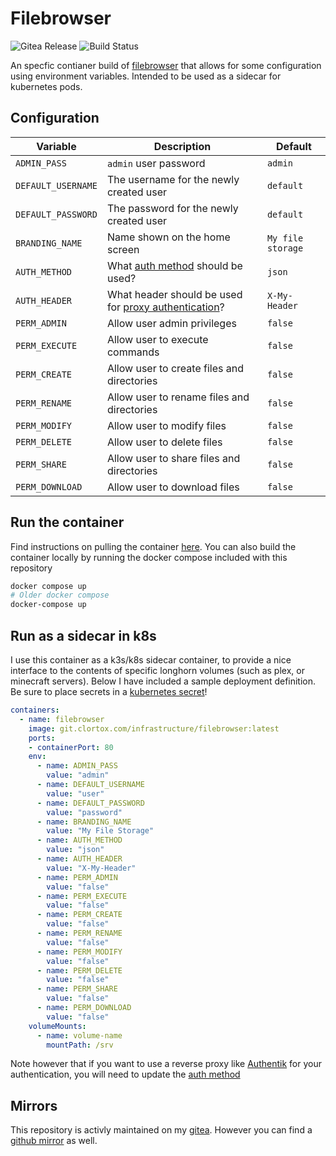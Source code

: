 # Filebrowser

![Gitea Release](https://img.shields.io/gitea/v/release/Infrastructure/Filebrowser?gitea_url=https%3A%2F%2Fgit.clortox.com)
![Build Status](https://git.clortox.com/Infrastructure/Filebrowser/actions/workflows/on-tag/badge.svg?branch=master)

An specfic contianer build of [filebrowser](https://filebrowser.org) that allows for some configuration using environment variables.
Intended to be used as a sidecar for kubernetes pods.

## Configuration

| Variable          | Description                                                                        | Default         |
|-------------------|------------------------------------------------------------------------------------|-----------------|
| `ADMIN_PASS`      | `admin` user password                                                              | `admin`         |
| `DEFAULT_USERNAME`| The username for the newly created user                                            | `default`       |
| `DEFAULT_PASSWORD`| The password for the newly created user                                            | `default`       |
| `BRANDING_NAME`   | Name shown on the home screen                                                      | `My file storage`|
| `AUTH_METHOD`     | What [auth method](https://filebrowser.org/configuration/authentication-method) should be used? | `json` |
| `AUTH_HEADER`     | What header should be used for [proxy authentication](https://filebrowser.org/configuration/authentication-method#proxy-header)? | `X-My-Header` |
| `PERM_ADMIN`      | Allow user admin privileges                                                        | `false`         |
| `PERM_EXECUTE`    | Allow user to execute commands                                                     | `false`         |
| `PERM_CREATE`     | Allow user to create files and directories                                         | `false`         |
| `PERM_RENAME`     | Allow user to rename files and directories                                         | `false`         |
| `PERM_MODIFY`     | Allow user to modify files                                                         | `false`         |
| `PERM_DELETE`     | Allow user to delete files                                                         | `false`         |
| `PERM_SHARE`      | Allow user to share files and directories                                          | `false`         |
| `PERM_DOWNLOAD`   | Allow user to download files                                                       | `false`         |

## Run the container

Find instructions on pulling the container [here](https://git.clortox.com/Infrastructure/-/packages/container/filebrowser/latest).
You can also build the container locally by running the docker compose included with this repository

```bash
docker compose up
# Older docker compose
docker-compose up
```

## Run as a sidecar in k8s

I use this container as a k3s/k8s sidecar container, to provide a nice interface to the contents of specific longhorn
volumes (such as plex, or minecraft servers). Below I have included a sample deployment definition. Be sure to place
secrets in a [kubernetes secret](https://kubernetes.io/docs/concepts/configuration/secret/)!


```yaml
containers:
  - name: filebrowser
    image: git.clortox.com/infrastructure/filebrowser:latest
    ports:
    - containerPort: 80
    env:
      - name: ADMIN_PASS
        value: "admin"
      - name: DEFAULT_USERNAME
        value: "user"
      - name: DEFAULT_PASSWORD
        value: "password"
      - name: BRANDING_NAME
        value: "My File Storage"
      - name: AUTH_METHOD
        value: "json"
      - name: AUTH_HEADER
        value: "X-My-Header"
      - name: PERM_ADMIN
        value: "false"
      - name: PERM_EXECUTE
        value: "false"
      - name: PERM_CREATE
        value: "false"
      - name: PERM_RENAME
        value: "false"
      - name: PERM_MODIFY
        value: "false"
      - name: PERM_DELETE
        value: "false"
      - name: PERM_SHARE
        value: "false"
      - name: PERM_DOWNLOAD
        value: "false"
    volumeMounts:
      - name: volume-name
        mountPath: /srv
```

Note however that if you want to use a reverse proxy like [Authentik](https://goauthentik.io) for your authentication,
you will need to update the [auth method](https://filebrowser.org/configuration/authentication-method#proxy-header)

## Mirrors

This repository is activly maintained on my [gitea](https://git.clortox.com/Infrastructure/Filebrowser).
However you can find a [github mirror](https://github.com/Clortox/Filebrowser) as well.

